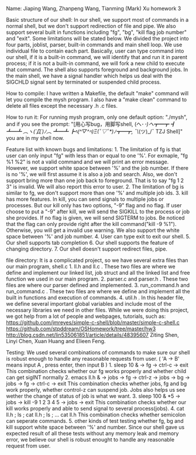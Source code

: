 Name: Jiaping Wang, Zhanpeng Wang, Tianming (Mark) Xu homework 3

Basic structure of our shell:
	In our shell, we support most of commands in a normal shell, but we don't support redirection of file and pipe. We also support several built in functions including "fg", "bg", "kill flag job number" and "exit". Some limitations will be stated below. We divided the project into four parts, joblist, parser, built-in commands and main shell loop. We use individual file to contain each part. Basically, user can type command into our shell, if it is a built-in command, we will identify that and run it in parent process; if it is not a built-in command, we will fork a new child to execute that command. The shell also supports foreground and background jobs. In the main shell, we have a signal handler which helps us deal with the SIGCHLD signal sent by terminated or suspended child process. 

How to compile: 
	I have written a Makefile, the default "make" command will let you compile the mysh program. I also have a "make clean" command to delete all files except the necessary .h .c files.

How to run it:
	 For running mysh program, only one default option: "./mysh", and if you see the prompt: "[用心写bug，用脚写shell, (ヘ･_･)ヘ┳━┳ ┫ ┻━┻ ︵ヽ(`Д´)ﾉ︵ ┻━┻ ┣ﾍ(^▽^ﾍ)Ξ(ﾟ▽ﾟ*)ﾉ┳━┳, ¯\\_(ツ)_/¯ TZJ Shell]" you are in my shell now.

Feature list with known bugs and limitations:
	1. The limitation of fg is that user can only input "fg" with less than or equal to one '%'. For exmaple, "fg %1 %2" is not a valid command and we will print an error message. However, we support white space between '%' and the job number. If there is no '%', we will first assume it is also a job and search. Also, we don't support bring more than one job back to foreground. That is to say "fg 1 2 3" is invalid. We will also report this error to user.
	2. The limitation of bg is similar to fg, we don't support more than one '%' and multiple job ids.
	3. kill has more features. In kill, you can send signals to multiple jobs or processes. But our kill only has two options, "-9" flag and no flag. If user choose to put a "-9" after kill, we will send the SIGKILL to the process or job she provides. If no flag is given, we will send SIGTERM to jobs. Be noticed that the flag can only provide right after the kill command("kill -9 %1"). Otherwise, you will get a invalid use warning. We also support the white space between '%' and job number.
	4. User can type exit to exit our shell.
	5. Our shell supports tab completion
	6. Our shell supports the feature of changing directory.
	7. Our shell doesn't support redirect files, pipe.
	

file directory:
	It is a complicated project, so we have several extra files than our main program, shell.c
	1. ll.h and ll.c . These two files are where we define and implement our linked list, job struct and all the linked list and free function we used in our main program. 
	2. parser.c and parser.h . These two files are where our parser defined and implemented. 
	3. run_command.h and run_command.c . These two files are where we define and implement all the built in functions and execution of commands.
	4. util.h . In this header file, we define several important global variables and include most of the necessary libraries we need in other files.
	While we were doing this project, we got help from a lot of people and webpages, tutorials, such as: 
				https://github.com/jmreyes/simple-c-shell/blob/master/simple-c-shell.c 
				https://github.com/stpddream/OSHomework/tree/master/hw3
				http://blog.csdn.net/lin535061851/article/details/48395607
				Ziting Shen, Linyi Chen, Xuan Huang and Elieen Feng.

Testing:
	We used several combinations of commands to make sure our shell is robust enough to handle any reasonable requests from user. ( 'A -> B' means input A , press enter, then input B )
	1. sleep 10 & -> fg -> ctrl-c -> exit
	This combination checks whether our fg works properly and whether child can get sigINT normally
	2. emacs ll.h & -> jobs -> fg -> ctrl-z -> jobs -> bg -> jobs -> fg -> ctrl-c -> exit
	This combination checks whether jobs, fg and bg work properly, whether control-z can suspend job. Jobs also helps us see wether the change of status of job is what we want.
	3. sleep 100 & *5 -> jobs -> kill -9 1 2 3 4 5 -> jobs -> exit
	This combination checks whether our kill works properly and able to send signal to several process(jobs).
	4. cat ll.h ; ls ; cat ll.h ; ls ; ... cat ll.h
	This combination checks whether semicolon can seperate commands.
	5. other kinds of test testing whether fg, bg and kill support white space between '%' and number.
Since our shell gave us expected result of all these tests without any memory leak and memory error, we believe our shell is robust enought to handle any reasonable request from user.
